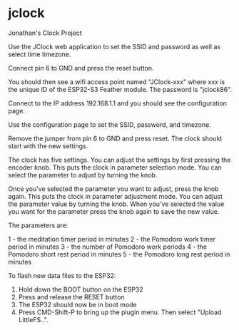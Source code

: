 # jclock
Jonathan's Clock Project

Use the JClock web application to set the SSID and password as well as select
time timezone.

Connect pin 6 to GND and press the reset button.

You should then see a wifi access point named "JClock-xxx" where xxx is the unique ID
of the ESP32-S3 Feather module. The password is "jclock86".

Connect to the IP address 192.168.1.1 and you should see the configuration page.

Use the configuration page to set the SSID, password, and timezone.

Remove the jumper from pin 6 to GND and press reset. The clock should start with
the new settings.

The clock has five settings. You can adjust the settings by first pressing the
encoder knob. This puts the clock in parameter selection mode. You can select
the parameter to adjust by turning the knob.

Once you've selected the parameter you want to adjust, press the knob again.
This puts the clock in parameter adjustment mode. You can adjust the parameter
value by turning the knob. When you've selected the value you want for the
parameter press the knob again to save the new value.

The parameters are:

1 - the meditation timer period in minutes
2 - the Pomodoro work timer period in minutes
3 - the number of Pomodoro work periods
4 - the Pomodoro short rest period in minutes
5 - the Pomodoro long rest period in minutes

To flash new data files to the ESP32:

1) Hold down the BOOT button on the ESP32
2) Press and release the RESET button
3) The ESP32 should now be in boot mode
4) Press CMD-Shift-P to bring up the plugin menu. Then select "Upload LittleFS..".